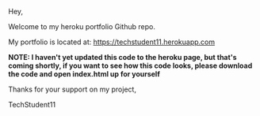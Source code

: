 Hey,

Welcome to my heroku portfolio Github repo.

My portfolio is located at: https://techstudent11.herokuapp.com

**NOTE: I haven't yet updated this code to the heroku page, but that's coming shortly, if you want to see how this code looks, please download the code and open index.html up for yourself**

Thanks for your support on my project,

TechStudent11
